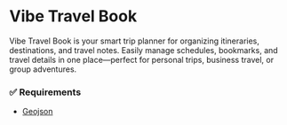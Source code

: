 # Vibe Travel Book

Vibe Travel Book is your smart trip planner for organizing itineraries, destinations, and travel notes. Easily manage schedules, bookmarks, and travel details in one place—perfect for personal trips, business travel, or group adventures.

### ✅ Requirements

- [Geojson](https://geojson.io/)